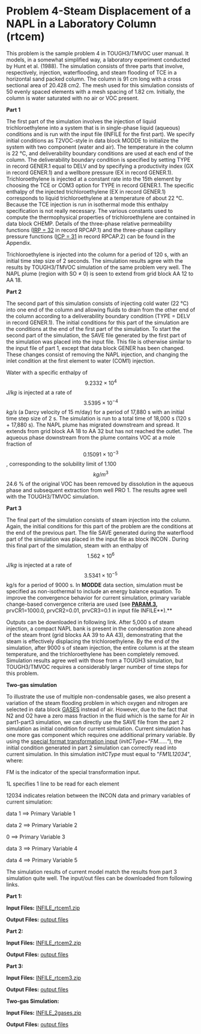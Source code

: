 # Problem 4-Steam Displacement of a NAPL in a Laboratory Column (rtcem)

This problem is the sample problem 4 in TOUGH3/TMVOC user manual. It models, in a somewhat simplified way, a laboratory experiment conducted by Hunt et al. (1988). The simulation consists of three parts that involve, respectively, injection, waterflooding, and steam flooding of TCE in a horizontal sand packed column. The column is 91 cm long with a cross sectional area of 20.428 cm2. The mesh used for this simulation consists of 50 evenly spaced elements with a mesh spacing of 1.82 cm. Initially, the column is water saturated with no air or VOC present.

**Part 1**

The first part of the simulation involves the injection of liquid trichloroethylene into a system that is in single-phase liquid (aqueous) conditions and is run with the input file (INFILE for the first part). We specify initial conditions as T2VOC-style in data block MODDE to initialize the system with two component (water and air). The temperature in the column is 22 °C, and deliverability boundary conditions are used at each end of the column. The deliverability boundary condition is specified by setting TYPE in record GENER.1 equal to DELV and by specifying a productivity index (GX in record GENER.1) and a wellbore pressure (EX in record GENER.1). Trichloroethylene is injected at a constant rate into the 15th element by choosing the TCE or COM3 option for TYPE in record GENER.1. The specific enthalpy of the injected trichloroethylene (EX in record GENER.1) corresponds to liquid trichloroethylene at a temperature of about 22 °C. Because the TCE injection is run in isothermal mode this enthalpy specification is not really necessary. The various constants used to compute the thermophysical properties of trichloroethylene are contained in data block CHEMP. Details of the three-phase relative permeability functions ([IRP = 32](../../appendix/a-relative-permeability-functions/irp-32-modified-stones-first-3-phase-method.md) in record RPCAP.1) and the three-phase capillary pressure functions ([ICP = 31](../../appendix/b-capillary-pressure-functions/icp-31-parker-et-al-3-phase-function.md) in record RPCAP.2) can be found in the Appendix.

Trichloroethylene is injected into the column for a period of 120 s, with an initial time step size of 2 seconds. The simulation results agree with the results by TOUGH3/TMVOC simulation of the same problem very well. The NAPL plume (region with SO ≠ 0) is seen to extend from grid block AA 12 to AA 18.

**Part 2**

The second part of this simulation consists of injecting cold water (22 °C) into one end of the column and allowing fluids to drain from the other end of the column according to a deliverability boundary condition (TYPE = DELV in record GENER.1). The initial conditions for this part of the simulation are the conditions at the end of the first part of the simulation. To start the second part of the simulation, the SAVE file generated by the first part of the simulation was placed into the input file. This file is otherwise similar to the input file of part 1, except that data block GENER has been changed. These changes consist of removing the NAPL injection, and changing the inlet condition at the first element to water (COM1) injection.

&#x20;Water with a specific enthalpy of $$9.2332  \times  10^4$$_J/kg_ is injected at a rate of $$3.5395 \times 10^{-4}$$ _kg/s_ (a Darcy velocity of 15 m/day) for a period of 17,880 s with an initial time step size of 2 s. The simulation is run to a total time of 18,000 s (120 s + 17,880 s). The NAPL plume has migrated downstream and spread. It extends from grid block AA 18 to AA 32 but has not reached the outlet. The aqueous phase downstream from the plume contains VOC at a mole fraction of $$0.15091 \times  10^{-3}$$, corresponding to the solubility limit of 1.100 $$kg/m^3$$ 24.6 % of the original VOC has been removed by dissolution in the aqueous phase and subsequent extraction from well PRO 1. The results agree well with the TOUGH3/TMVOC simulation.

**Part 3**

The final part of the simulation consists of steam injection into the column. Again, the initial conditions for this part of the problem are the conditions at the end of the previous part. The file SAVE generated during the waterflood part of the simulation was placed in the input file as block INCON . During this final part of the simulation, steam with an enthalpy of $$1.562 \times 10^6$$_J/kg_ is injected at a rate of $$3.5341 \times 10^{-5}$$ kg/s for a period of 9000 s. In **MODDE** data section, simulation must be specified as  non-isothermal to include an energy balance equation. To improve the convergence behavior for current simulation, primary variable change-based convergence criteria are used (see [**PARAM.3**](../../preparation-of-model-input/keywords-and-input-data/param.md)**,** prvCR1=1000.0, prvCR2=0.01, prvCR3=0.1 in input file INFILE**).**

Outputs can be downloaded in following link.  After 5,000 s of steam injection, a compact NAPL bank is present in the condensation zone ahead of the steam front (grid blocks AA 39 to AA 43), demonstrating that the steam is effectively displacing the trichloroethylene. By the end of the simulation, after 9000 s of steam injection, the entire column is at the steam temperature, and the trichloroethylene has been completely removed. Simulation results agree well with those from a TOUGH3 simulation, but TOUGH3/TMVOC requires a considerably larger number of time steps for this problem.&#x20;

**Two-gas simulation**

To illustrate the use of multiple non-condensable gases, we also present a variation of the steam flooding problem in which oxygen and nitrogen are selected in data block [GASES](../../preparation-of-model-input/keywords-and-input-data/gases.md) instead of air. However, due to the fact that N2 and O2 have a zero mass fraction in the fluid which is the same for Air in part1-part3 simulation, we can directly use the SAVE file from the part 2 simulation as initial condition for current simulation. Current simulation has one more gas component which requires one additional primary variable. By using the [special format transformation input](../../preparation-of-model-input/inputs-for-initial-conditions/) (_initCType="FM......"_), the initial condition generated in part 2 simulation can correctly read into current simulation.  In this simulation _initCType_ must  equal to "_FM1L12034_",  where:

FM              is the indicator of the special transformation input.

1L                specifies 1 line to be read for each element

12034         indicates relation between the INCON data and  primary variables of current simulation:&#x20;

data 1 ==> Primary Variable 1&#x20;

data 2 ==> Primary Variable 2&#x20;

0          ==>  Primary Variable 3&#x20;

data 3 ==> Primary Variable 4&#x20;

data 4 ==> Primary Variable 5

The  simulation results of current model match the results from part 3 simulation quite well. The input/out files can be downloaded from following links.



**Part 1:**&#x20;

**Input Files:**                [ INFILE\_rtcem1.zip](https://drive.google.com/file/d/1z5W-WcKulSXXMZWHx4sw7q1ASJHKgdxz/view?usp=drive\_link)

**Output Files:**           [ output files](https://drive.google.com/file/d/1PqaolXeKlOWK\_L2VjEgnSDh6HlfM0H7c/view?usp=drive\_link)

**Part 2:**

**Input Files:**                [ INFILE\_rtcem2.zip](https://drive.google.com/file/d/13dt6Ah89E9HA\_NLo544ZT7Qv\_elbs20d/view?usp=drive\_link)

**Output Files:**            [output files](https://drive.google.com/file/d/1URGutpwVPtF-stjtunGSuKFKyfcdcCj2/view?usp=drive\_link)

**Part 3:**

**Input Files:**                 [INFILE\_rtcem3.zip](https://drive.google.com/file/d/1FwpDTRaztJXqNOT7WKJ6YRqNzPtweA8U/view?usp=drive\_link)

**Output Files:**            [output files](https://drive.google.com/file/d/1A33npAJdfoENAyiVcm7b0DckLHJek3PZ/view?usp=drive\_link)

**Two-gas Simulation:**

**Input Files:**                [ INFILE\_2gases.zip](https://drive.google.com/file/d/1E\_2Pk6Zk7spoiDEJiXKDH-02oAMiS36e/view?usp=drive\_link)

**Output Files:**            [output files](https://drive.google.com/file/d/1va\_c43FtMvS9ci1767OmXBi3mia1PMz2/view?usp=drive\_link)

